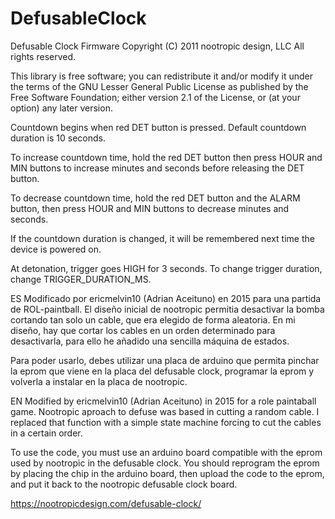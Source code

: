 # DefusableClock


  Defusable Clock Firmware
  Copyright (C) 2011 nootropic design, LLC
  All rights reserved.

  This library is free software; you can redistribute it and/or
  modify it under the terms of the GNU Lesser General Public
  License as published by the Free Software Foundation; either
  version 2.1 of the License, or (at your option) any later version.

  Countdown begins when red DET button is pressed. Default countdown
  duration is 10 seconds.

  To increase countdown time, hold the red DET button then press HOUR
  and MIN buttons to increase minutes and seconds before releasing
  the DET button.

  To decrease countdown time, hold the red DET button and the ALARM
  button, then press HOUR and MIN buttons to decrease minutes and seconds.

  If the countdown duration is changed, it will be remembered next time
  the device is powered on.

  At detonation, trigger goes HIGH for 3 seconds. To change trigger duration,
  change TRIGGER_DURATION_MS.



ES
  Modificado por ericmelvin10 (Adrian Aceituno) en 2015 para una partida de ROL-paintball.
  El diseño inicial de nootropic permitia desactivar la bomba cortando tan solo un cable, que era elegido de forma aleatoria.
  En mi diseño, hay que cortar los cables en un orden determinado para desactivarla, para ello he añadido una sencilla máquina de estados.

  Para poder usarlo, debes utilizar una placa de arduino que permita pinchar la eprom que viene en la placa del defusable clock, programar la eprom y volverla a instalar en la     placa de nootropic. 
  
EN
  Modified by ericmelvin10 (Adrian Aceituno) in 2015 for a role paintaball game.
  Nootropic aproach to defuse was based in cutting a random cable. 
  I replaced that function with a simple state machine forcing to cut the cables in a certain order.
  
  To use the code, you must use an arduino board compatible with the eprom used by nootropic in the defusable clock. You should reprogram the eprom by placing the chip in the     arduino board, then upload the code to the eprom, and put it back to the nootropic defusable clock board.
  
https://nootropicdesign.com/defusable-clock/



